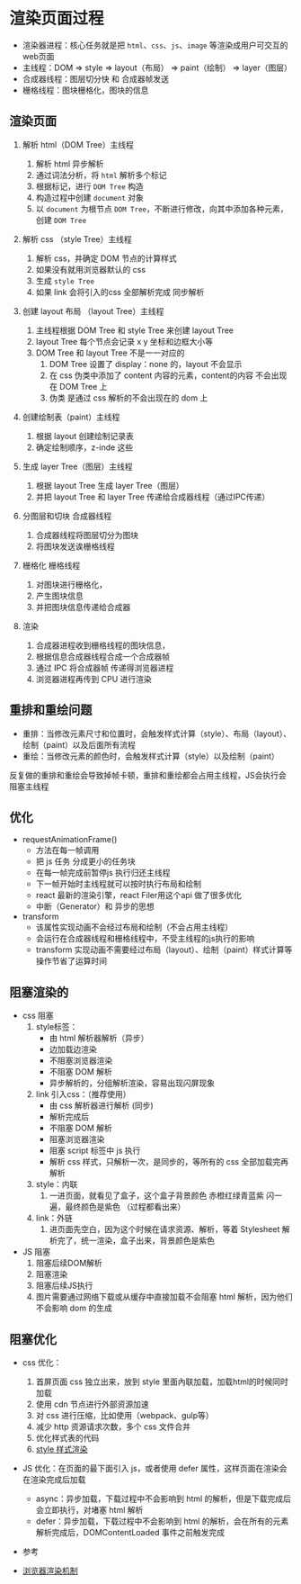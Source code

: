 # 渲染页面过程

- 渲染器进程：核心任务就是把 `html`、`css`、`js`、`image` 等渲染成用户可交互的web页面
- 主线程：DOM => style => layout（布局） => paint（绘制） => layer（图层）
- 合成器线程：图层切分快 和 合成器帧发送
- 栅格线程：图块栅格化，图块的信息


## 渲染页面

1. 解析 html（DOM Tree）主线程
   1. 解析 html 异步解析
   2. 通过词法分析，将 `html` 解析多个标记
   3. 根据标记，进行 `DOM Tree` 构造 
   4. 构造过程中创建 `document` 对象
   5. 以 `document` 为根节点 `DOM Tree`，不断进行修改，向其中添加各种元素，创建 `DOM Tree`
   
2. 解析 css （style Tree）主线程
   1. 解析 css，并确定 DOM 节点的计算样式
   2. 如果没有就用浏览器默认的 css
   3. 生成 `style Tree`
   4. 如果 link 会将引入的css 全部解析完成 同步解析

3. 创建 layout 布局 （layout Tree）主线程
   1. 主线程根据 DOM Tree 和 style Tree 来创建 layout Tree
   2. layout Tree 每个节点会记录 x y 坐标和边框大小等
   3. DOM Tree 和 layout Tree 不是一一对应的
      1. DOM Tree 设置了 display：none 的，layout 不会显示
      2. 在 css 伪类中添加了 content 内容的元素，content的内容 不会出现在 DOM Tree 上
      3. 伪类 是通过 css 解析的不会出现在的 dom 上

4. 创建绘制表（paint）主线程
   1. 根据 layout 创建绘制记录表
   2. 确定绘制顺序，z-inde 这些
   
5. 生成 layer Tree（图层）主线程 
   1. 根据 layout Tree 生成 layer Tree（图层）
   2. 并把 layout Tree 和 layer Tree 传递给合成器线程（通过IPC传递）
   
6. 分图层和切块 合成器线程 
   1. 合成器线程将图层切分为图块
   2. 将图块发送诶栅格线程
   
7. 栅格化  栅格线程
   1. 对图块进行栅格化，
   2. 产生图块信息
   3. 并把图块信息传递给合成器
   
8. 渲染
   1. 合成器进程收到栅格线程的图块信息，
   2. 根据信息合成器线程合成一个合成器帧
   3. 通过 IPC 将合成器帧 传递得浏览器进程
   4. 浏览器进程再传到 CPU 进行渲染


## 重排和重绘问题

- 重排：当修改元素尺寸和位置时，会触发样式计算（style）、布局（layout）、绘制（paint）以及后面所有流程
- 重绘：当修改元素的颜色时，会触发样式计算（style）以及绘制（paint）

反复做的重排和重绘会导致掉帧卡顿，重排和重绘都会占用主线程，JS会执行会阻塞主线程

## 优化
- requestAnimationFrame()
  - 方法在每一帧调用
  - 把 js 任务 分成更小的任务块
  - 在每一帧完成前暂停js 执行归还主线程
  - 下一帧开始时主线程就可以按时执行布局和绘制
  - react 最新的渲染引擎，react Filer用这个api 做了很多优化
  - 中断（Generator）和 异步的思想
- transform
  - 该属性实现动画不会经过布局和绘制（不会占用主线程）
  - 会运行在合成器线程和栅格线程中，不受主线程的js执行的影响
  - transform 实现动画不需要经过布局（layout）、绘制（paint）样式计算等操作节省了运算时间

## 阻塞渲染的
- css 阻塞 
  1. style标签： 
     - 由 html 解析器解析（异步）
     - 边加载边渲染
     - 不阻塞浏览器渲染
     - 不阻塞 DOM 解析
     - 异步解析的，分组解析渲染，容易出现闪屏现象
  2. link 引入css：（推荐使用） 
     - 由 css 解析器进行解析 (同步)
     - 解析完成后
     - 不阻塞 DOM 解析
     - 阻塞浏览器渲染
     - 阻塞 script 标签中 js 执行
     - 解析 css 样式，只解析一次，是同步的，等所有的 css 全部加载完再解析
  3. style：内联 
     1. 一进页面，就看见了盒子，这个盒子背景颜色 赤橙红绿青蓝紫 闪一遍，最终颜色是紫色 （过程都看出来）
  4. link：外链 
     1. 进页面先空白，因为这个时候在请求资源、解析，等着 Stylesheet 解析完了，统一渲染，盒子出来，背景颜色是紫色
- JS 阻塞
  1. 阻塞后续DOM解析 
  2. 阻塞渲染 
  3. 阻塞后续JS执行
  4. 图片需要通过网络下载或从缓存中直接加载不会阻塞 html 解析，因为他们不会影响 dom 的生成

## 阻塞优化
- css 优化：
  1. 首屏页面 css 独立出来，放到 style 里面內联加载，加载html的时候同时加载 
  2. 使用 cdn 节点进行外部资源加速 
  3. 对 css 进行压缩，比如使用（webpack、gulp等） 
  4. 减少 http 资源请求次数，多个 css 文件合并
  5. 优化样式表的代码
  6. [style 样式渲染](https://blog.csdn.net/Luckyzhoufangbing/article/details/108548783)

- JS 优化：在页面的最下面引入 js，或者使用 defer 属性，这样页面在渲染会在渲染完成后加载 
  - async：异步加载，下载过程中不会影响到 html 的解析，但是下载完成后会立即执行，对堵塞 html 解析 
  - defer：异步加载，下载过程中不会影响到 html 的解析，会在所有的元素解析完成后，DOMContentLoaded 事件之前触发完成



- 参考
- [浏览器渲染机制](https://segmentfault.com/a/1190000022084293)
